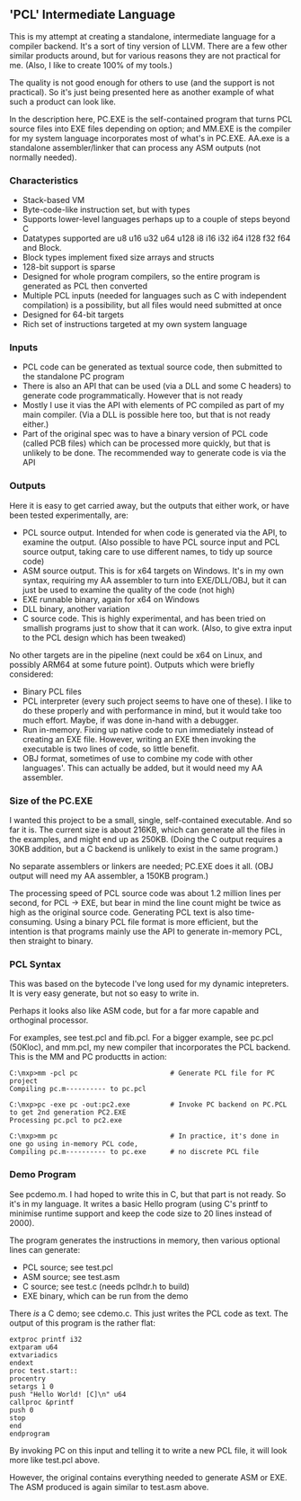 ## 'PCL' Intermediate Language

This is my attempt at creating a standalone, intermediate language for a compiler backend. It's a sort of tiny version of LLVM. There are a few other similar products around, but for various reasons they are not practical for me. (Also, I like to create 100% of my tools.)

The quality is not good enough for others to use (and the support is not practical). So it's just being presented here as another example of what such a product can look like.

In the description here, PC.EXE is the self-contained program that turns PCL source files into EXE files depending on option; and MM.EXE is the compiler for my system language incorporates most of what's in PC.EXE. AA.exe is a standalone assembler/linker that can process any ASM outputs (not normally needed).

### Characteristics

* Stack-based VM
* Byte-code-like instruction set, but with types
* Supports lower-level languages perhaps up to a couple of steps beyond C
* Datatypes supported are u8 u16 u32 u64 u128 i8 i16 i32 i64 i128 f32 f64 and Block.
* Block types implement fixed size arrays and structs
* 128-bit support is sparse
* Designed for whole program compilers, so the entire program is generated as PCL then converted
* Multiple PCL inputs (needed for languages such as C with independent compilation) is a possibility, but all files would need submitted at once
* Designed for 64-bit targets
* Rich set of instructions targeted at my own system language

### Inputs

* PCL code can be generated as textual source code, then submitted to the standalone PC program
* There is also an API that can be used (via a DLL and some C headers) to generate code programmatically. However that is not ready
* Mostly I use it vias the API with elements of PC compiled as part of my main compiler. (Via a DLL is possible here too, but that is not ready either.)
* Part of the original spec was to have a binary version of PCL code (called PCB files) which can be processed more quickly, but that is unlikely to be done. The recommended way to generate code is via the API

### Outputs

Here it is easy to get carried away, but the outputs that either work, or have been tested experimentally, are:

* PCL source output. Intended for when code is generated via the API, to examine the output. (Also possible to have PCL source input and PCL source output, taking care to use different names, to tidy up source code)
* ASM source output. This is for x64 targets on Windows. It's in my own syntax, requiring my AA assembler to turn into EXE/DLL/OBJ, but it can just be used to examine the quality of the code (not high)
* EXE runnable binary, again for x64 on Windows
* DLL binary, another variation
* C source code. This is highly experimental, and has been tried on smallish programs just to show that it can work. (Also, to give extra input to the PCL design which has been tweaked)

No other targets are in the pipeline (next could be x64 on Linux, and possibly ARM64 at some future point). Outputs which were briefly considered:

* Binary PCL files
* PCL interpreter (every such project seems to have one of these). I like to do these properly and with performance in mind, but it would take too much effort. Maybe, if was done in-hand with a debugger.
* Run in-memory. Fixing up native code to run immediately instead of creating an EXE file. However, writing an EXE then invoking the executable is two lines of code, so little benefit.
* OBJ format, sometimes of use to combine my code with other languages'. This can actually be added, but it would need my AA assembler. 

### Size of the PC.EXE

I wanted this project to be a small, single, self-contained executable. And so far it is. The current size is about 216KB, which can generate all the files in the examples, and might end up as 250KB. (Doing the C output requires a 30KB addition, but a C backend is unlikely to exist in the same program.)

No separate assemblers or linkers are needed; PC.EXE does it all. (OBJ output will need my AA assembler, a 150KB program.)

The processing speed of PCL source code was about 1.2 million lines per second, for PCL -> EXE, but bear in mind the line count might be twice as high as the original source code. Generating PCL text is also time-consuming. Using a binary PCL file format is more efficient, but the intention is that programs mainly use the API to generate in-memory PCL, then straight to binary.

### PCL Syntax

This was based on the bytecode I've long used for my dynamic intepreters. It is very easy generate, but not so easy to write in.

Perhaps it looks also like ASM code, but for a far more capable and orthoginal processor.

For examples, see test.pcl and fib.pcl. For a bigger example, see pc.pcl (50Kloc), and mm.pcl, my new compiler that incorporates the PCL backend. This is the MM and PC productts in action:

````
C:\mxp>mm -pcl pc                       # Generate PCL file for PC project
Compiling pc.m---------- to pc.pcl

C:\mxp>pc -exe pc -out:pc2.exe          # Invoke PC backend on PC.PCL to get 2nd generation PC2.EXE
Processing pc.pcl to pc2.exe

C:\mxp>mm pc                            # In practice, it's done in one go using in-memory PCL code,
Compiling pc.m---------- to pc.exe      # no discrete PCL file
````

### Demo Program

See pcdemo.m. I had hoped to write this in C, but that part is not ready. So it's in my language. It writes a basic Hello program (using C's printf to minimise runtime support and keep the code size to 20 lines instead of 2000).

The program generates the instructions in memory, then various optional lines can generate:

* PCL source; see test.pcl
* ASM source; see test.asm
* C source; see test.c (needs pclhdr.h to build)
* EXE binary, which can be run from the demo

There *is* a C demo; see cdemo.c. This just writes the PCL code as text. The output of this program is the rather flat:
````
extproc printf i32
extparam u64
extvariadics
endext
proc test.start::
procentry
setargs 1 0
push "Hello World! [C]\n" u64
callproc &printf
push 0
stop
end
endprogram
````
By invoking PC on this input and telling it to write a new PCL file, it will look more like test.pcl above.

However, the original contains everything needed to generate ASM or EXE. The ASM produced is again similar to test.asm above.

